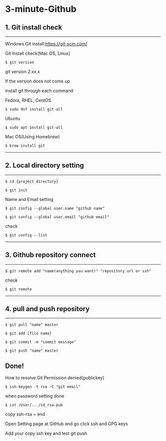 # 3-minute-Github

## 1. Git install check
----------------------
Windows Git install:https://git-scm.com/

Git install check(Mac OS, Linux)
<pre><code>$ git version
</code></pre>
git version 2.xx.x

If the version does not come up

install git through each command

Fedora, RHEL, CentOS
<pre><code>$ sudo dnf install git-all
</code></pre>
Ubuntu
<pre><code>$ sudo apt install git-all
</code></pre>
Mac OS(Using Homebrew)
<pre><code>$ brew install git
</code></pre>
----------------------
## 2. Local directory setting
----------------------
<pre><code>$ cd {project directory}
</code></pre>
<pre><code>$ git init
</code></pre>

Name and Email setting
<pre><code>$ git config --global user.name "github name"
</code></pre>
<pre><code>$ git config --global user.email "github email"
</code></pre>

check 
<pre><code>$ git config --list
</code></pre>


----------------------
## 3. Github repository connect
----------------------
<pre><code>$ git remote add "name(anything you want)" "repository url or ssh"
</code></pre>

check
<pre><code>$ git remote
</code></pre>

----------------------
## 4. pull and push repository
----------------------
<pre><code>$ git pull "name" master
</code></pre>
<pre><code>$ git add [file name]
</code></pre>
<pre><code>$ git commit -m "commit message"
</code></pre>
<pre><code>$ git push "name" master
</code></pre>


Done!
-----------------------------------------------------------------------------
How to resolve Git Permission denied(publickey)
<pre><code>$ ssh-keygen -t rsa -C "git email"
</code></pre>

when password setting done
<pre><code>$ cat /User/.../id_rsa.pub
</code></pre>

copy ssh-rsa ~ end 

Open Setting page at GitHub and go click ssh and GPG keys

Add your copy ssh key and test git push
